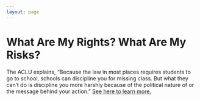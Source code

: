 ```yaml
---
layout: page
---
```


What Are My Rights? What Are My Risks?
=================
The ACLU explains, “Because the law in most places requires students to go to school, schools can discipline you for missing class. But what they can’t do is discipline you more harshly because of the political nature of or the message behind your action.” [See here to learn more.](https://www.aclu.org/know-your-rights/students-free-speech-rights-public-schools)
